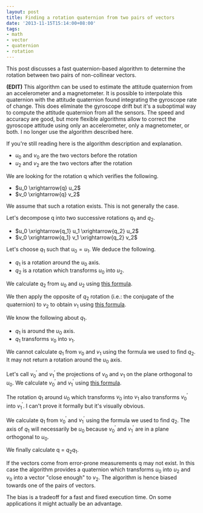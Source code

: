 ```yaml
---
layout: post
title: Finding a rotation quaternion from two pairs of vectors
date: '2013-11-15T15:14:00+08:00'
tags:
- math
- vector
- quaternion
- rotation
---
```

This post discusses a fast quaternion-based algorithm to determine the rotation between two pairs of non-collinear vectors.

**(EDIT)** This algorithm can be used to estimate the attitude quaternion from an accelerometer and a magnetometer. It is possible to interpolate this quaternion with the attitude quaternion found integrating the gyroscope rate of change. This does eliminate the gyroscope drift but it's a suboptimal way to compute the attitude quaternion from all the sensors. The speed and accuracy are good, but more flexible algorithms allow to correct the gyroscope attitude using only an accelerometer, only a magnetometer, or both. I no longer use the algorithm described here.

If you're still reading here is the algorithm description and explanation.

- $u_0$ and $v_0$ are the two vectors before the rotation
- $u_2$ and $v_2$ are the two vectors after the rotation

We are looking for the rotation q which verifies the following.

- $u_0 \xrightarrow{q} u_2$
- $v_0 \xrightarrow{q} v_2$

We assume that such a rotation exists. This is not generally the case.

Let's decompose q into two successive rotations $q_1$ and $q_2$.

- $u_0 \xrightarrow{q_1} u_1 \xrightarrow{q_2} u_2$
- $v_0 \xrightarrow{q_1} v_1 \xrightarrow{q_2} v_2$

Let's choose $q_1$ such that $u_0 = u_1$. We deduce the following.

- $q_1$ is a rotation around the $u_0$ axis.
- $q_2$ is a rotation which transforms $u_0$ into $u_2$.

We calculate $q_2$ from $u_0$ and $u_2$ using [this formula](https://lolengine.net/blog/2013/09/18/beautiful-maths-quaternion-from-vectors).  
  
We then apply the opposite of $q_2$ rotation (i.e.: the conjugate of the quaternion) to $v_2$ to obtain $v_1$ using [this formula](https://molecularmusings.wordpress.com/2013/05/24/a-faster-quaternion-vector-multiplication/).  
  
We know the following about $q_1$.

- $q_1$ is around the $u_0$ axis.
- $q_1$ transforms $v_0$ into $v_1$.

We cannot calculate $q_1$ from $v_0$ and $v_1$ using the formula we used to find $q_2$. It may not return a rotation around the $u_0$ axis.

Let's call $v_0^\prime$ and $v_1^\prime$ the projections of $v_0$ and $v_1$ on the plane orthogonal to $u_0$. We calculate $v_0^\prime$ and $v_1^\prime$ using [this formula](https://en.wikipedia.org/wiki/Vector_projection).

The rotation $q_1$ around $u_0$ which transforms $v_0$ into $v_1$ also transforms $v_0^\prime$ into $v_1^\prime$. I can't prove it formally but it's visually obvious.

We calculate $q_1$ from $v_0^\prime$ and $v_1^\prime$ using the formula we used to find $q_2$. The axis of $q_1$ will necessarily be $u_0$ because $v_0^\prime$ and $v_1^\prime$ are in a plane orthogonal to $u_0$.

We finally calculate q = $q_2 q_1$.

If the vectors come from error-prone measurements q may not exist. In this case the algorithm provides a quaternion which transforms $u_0$ into $u_2$ and $v_0$ into a vector "close enough" to $v_2$. The algorithm is hence biased towards one of the pairs of vectors.

The bias is a tradeoff for a fast and fixed execution time. On some applications it might actually be an advantage.
